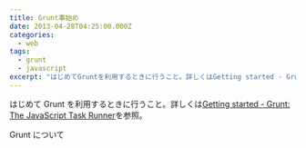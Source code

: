 ```yaml
---
title: Grunt事始め
date: 2013-04-28T04:25:00.000Z
categories:
  - web
tags:
  - grunt
  - javascript
excerpt: "はじめてGruntを利用するときに行うこと。詳しくはGetting started - Grunt: The JavaScript Task Runnerを参照。"
---
```


はじめて Grunt を利用するときに行うこと。詳しくは[Getting started - Grunt: The JavaScript Task Runner](http://gruntjs.com/getting-started)を参照。

Grunt について
